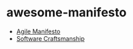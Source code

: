 # awesome-manifesto

- [Agile Manifesto](https://agilemanifesto.org/)
- [Software Craftsmanship](http://manifesto.softwarecraftsmanship.org/)
